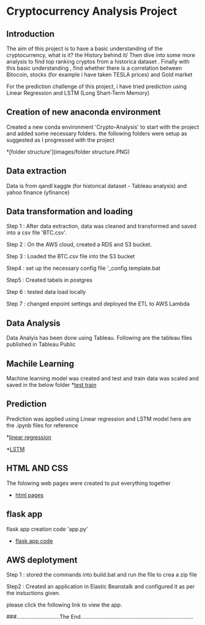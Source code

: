 # Cryptocurrency Analysis Project
## Introduction
The aim of this project is to have a basic understanding of the cryptocurrency, what is it? the History behind it/
Then dive into some more analysis to find top ranking cryptos from a historica dataset .
Finally with this basic understanding , find whether there is a correlation between Bitocoin, stocks (for example i have taken TESLA prices) and Gold market

For the prediction challenge of this project, i have tried prediction using Linear Regression and LSTM (Long Shart-Term Memory)
## Creation of new anaconda environment

Created a new conda environment 'Crypto-Analysis' to start with the project and added some necessary folders.
the following folders were setup as suggested as I progressed with the project

*[folder structure'](images/folder structure.PNG)



## Data extraction

Data is from 
qandl
kaggle (for historical dataset - Tableau analysis)
and yahoo finance (yfinance)

## Data transformation and loading

 Step 1 : After data extraction, data was cleaned and transformed and saved into a csv file 'BTC.csv'.

Step 2 : On the AWS cloud, created a RDS and S3 bucket. 

Step 3 : Loaded the BTC.csv file into the S3 bucket

Step4 : set up the necessary config file '_config.template.bat

Step5 : Created tabels in postgres

Step 6 : tested data load locally

Step 7 : changed enpoint settings and deployed the ETL to AWS Lambda

## Data Analysis

Data Analyis has been done using Tableau.
Following are the tableau files published in Tableau Public



## Machile Learning

Machine learning model was created and test and train data was scaled and saved in the below folder
*[test train](images/modelSAVE.PNG)

##  Prediction

Prediction was applied using Linear regression and LSTM model
here are the .ipynb files  for reference

*[linear regression](model/prediction_Linearreg.ipynb)

*[LSTM](model/LSTM.ipynb)

## HTML AND CSS
The folowing  web pages were created to put everything together 

* [html pages](images/htmlpages.PNG)

## flask app
flask app creation code 'app.py'


 * [flask app code](images/flaskapp.PNG)



## AWS deplotyment

Step 1 : stored the commands into build.bat and run the file to crea a zip file

Step2 : Created an application in Elastic Beanstalk and configured it as per the instuctions given.

please click the following link to view the app.


###............................The End.........................................................................



